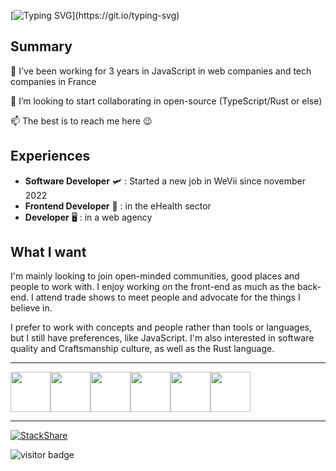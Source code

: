 [![Typing SVG](https://readme-typing-svg.demolab.com?font=Fira+Code&size=35&pause=1000&color=524EFF&center=true&vCenter=true&width=435&lines=%F0%9F%91%8B+Hi%2C+I%E2%80%99m+Mehdi;%F0%9F%91%8B++Hello+World+!)](https://git.io/typing-svg)

## Summary

🌱 I've been working for 3 years in JavaScript in web companies and tech companies in France

💞️ I’m looking to start collaborating in open-source (TypeScript/Rust or else)

📫 The best is to reach me here 😉

## Experiences

- **Software Developer** 🛩 : Started a new job in WeVii since november 2022
- **Frontend Developer** 🏥 : in the eHealth sector
- **Developer** 🖥 : in a web agency

## What I want

I'm mainly looking to join open-minded communities, good places and people to work with. I enjoy working on the front-end as much as the back-end. I attend trade shows to meet people and advocate for the things I believe in.

I prefer to work with concepts and people rather than tools or languages, but I still have preferences, like JavaScript. I'm also interested in software quality and Craftsmanship culture, as well as the Rust language.

___

<div style="display: flex">
<img width="64" src="https://cdn.jsdelivr.net/gh/devicons/devicon/icons/angularjs/angularjs-original.svg" />
<img width="64" src="https://cdn.jsdelivr.net/gh/devicons/devicon/icons/nodejs/nodejs-original-wordmark.svg" />
<img width="64" src="https://cdn.jsdelivr.net/gh/devicons/devicon/icons/rust/rust-plain.svg" />
<img width="64" src="https://cdn.jsdelivr.net/gh/devicons/devicon/icons/nestjs/nestjs-plain-wordmark.svg" />
<img width="64" src="https://cdn.jsdelivr.net/gh/devicons/devicon/icons/vuejs/vuejs-original-wordmark.svg" />
<img width="64" src="https://cdn.jsdelivr.net/gh/devicons/devicon/icons/postgresql/postgresql-original-wordmark.svg" />
</div>

___

[![StackShare](http://img.shields.io/badge/tech-stack-0690fa.svg?style=flat)](https://stackshare.io/Mehdi/my-stack)

![visitor badge](https://visitor-badge.glitch.me/badge?page_id=mlegoul.visitor-badge&left_color=green&right_color=red)
